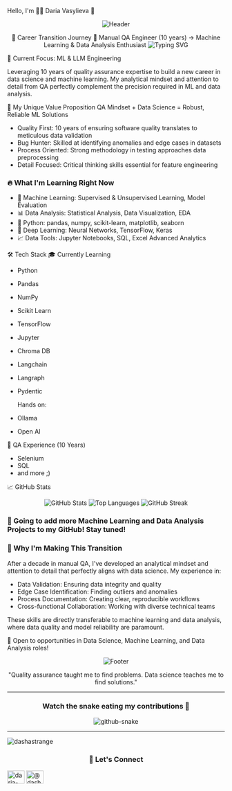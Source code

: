 Hello, I'm 👩‍💻 Daria Vasylieva 👋
<div align="center">

<img src="https://capsule-render.vercel.app/api?type=waving&color=gradient&customColorList=12&height=300&section=header&text=From%20QA%20to%20ML&fontSize=60&fontColor=fff&animation=fadeIn&fontAlignY=38&desc=Transforming%20Quality%20Assurance%20Experience%20into%20Data%20Intelligence&descAlignY=51&descAlign=center" alt="Header">

🚀 Career Transition Journey 🚀
Manual QA Engineer (10 years) → Machine Learning & Data Analysis Enthusiast
<img src="https://readme-typing-svg.herokuapp.com?font=Fira+Code&pause=1000&color=F75C7E&center=true&vCenter=true&width=435&lines=Quality+Assurance+Veteran;Machine+Learning+Student;Data+Analysis+Explorer;Python+Enthusiast;Always+Learning" alt="Typing SVG">
</div>

🎯 Current Focus: ML & LLM Engineering

Leveraging 10 years of quality assurance expertise to build a new career in data science and machine learning. My analytical mindset and attention to detail from QA perfectly complement the precision required in ML and data analysis.

💼 My Unique Value Proposition
QA Mindset + Data Science = Robust, Reliable ML Solutions
- Quality First: 10 years of ensuring software quality translates to meticulous data validation
- Bug Hunter: Skilled at identifying anomalies and edge cases in datasets
- Process Oriented: Strong methodology in testing approaches data preprocessing
- Detail Focused: Critical thinking skills essential for feature engineering

### 🔥 What I'm Learning Right Now
- 🤖 Machine Learning: Supervised & Unsupervised Learning, Model Evaluation
- 📊 Data Analysis: Statistical Analysis, Data Visualization, EDA
- 🐍 Python: pandas, numpy, scikit-learn, matplotlib, seaborn
- 🧠 Deep Learning: Neural Networks, TensorFlow, Keras
- 📈 Data Tools: Jupyter Notebooks, SQL, Excel Advanced Analytics

🛠️ Tech Stack
🎓 Currently Learning
- Python
- Pandas
- NumPy
- Scikit Learn
- TensorFlow
- Jupyter
- Chroma DB
- Langchain
- Langraph
- Pydentic

  Hands on:
- Ollama
- Open AI
  
🔧 QA Experience (10 Years)
- Selenium
- SQL
- and more ;)

📈 GitHub Stats
<div align="center">

<img src="https://github-readme-stats.vercel.app/api?username=dashastrange&show_icons=true&theme=radical&hide_border=true&count_private=true" alt="GitHub Stats">
<img src="https://github-readme-stats.vercel.app/api/top-langs/?username=dashastrange&layout=compact&theme=radical&hide_border=true" alt="Top Languages">
<img src="https://github-readme-streak-stats.herokuapp.com/?user=dashastrange&theme=radical&hide_border=true" alt="GitHub Streak">
</div>

### 🤖 Going to add more Machine Learning and Data Analysis Projects to my GitHub! Stay tuned!

### 🌟 Why I'm Making This Transition
After a decade in manual QA, I've developed an analytical mindset and attention to detail that perfectly aligns with data science. My experience in:

- Data Validation: Ensuring data integrity and quality
- Edge Case Identification: Finding outliers and anomalies
- Process Documentation: Creating clear, reproducible workflows
- Cross-functional Collaboration: Working with diverse technical teams
  
These skills are directly transferable to machine learning and data analysis, where data quality and model reliability are paramount.

💬 Open to opportunities in Data Science, Machine Learning, and Data Analysis roles!
</div>
<div align="center">
<img src="https://capsule-render.vercel.app/api?type=waving&color=gradient&customColorList=12&height=100&section=footer" alt="Footer">
  
  "Quality assurance taught me to find problems. Data science teaches me to find solutions."

---

### Watch the snake eating my contributions 🐍

<picture>
  <source media="(prefers-color-scheme: dark)" srcset="https://raw.githubusercontent.com/dashastrange/dashastrange/output/github-contribution-grid-snake-dark.svg" />
  <source media="(prefers-color-scheme: light)" srcset="https://raw.githubusercontent.com/dashastrange/dashastrange/output/github-contribution-grid-snake.svg" />
  <img alt="github-snake" src="https://raw.githubusercontent.com/dashastrange/dashastrange/output/github-snake.svg" />
</picture>

___

<p align="left"> <img src="https://komarev.com/ghpvc/?username=dashastrange&label=Profile%20views&color=0e75b6&style=flat" alt="dashastrange" /> </p>

### 🔗 Let's Connect
<p align="left">
<a href="https://linkedin.com/in/daria-vasylieva" target="blank"><img align="center" src="https://raw.githubusercontent.com/rahuldkjain/github-profile-readme-generator/master/src/images/icons/Social/linked-in-alt.svg" alt="daria-vasylieva" height="30" width="40" /></a>
<a href="https://medium.com/@dashastrange" target="blank"><img align="center" src="https://raw.githubusercontent.com/rahuldkjain/github-profile-readme-generator/master/src/images/icons/Social/medium.svg" alt="@dashastrange" height="30" width="40" /></a>
</p>

